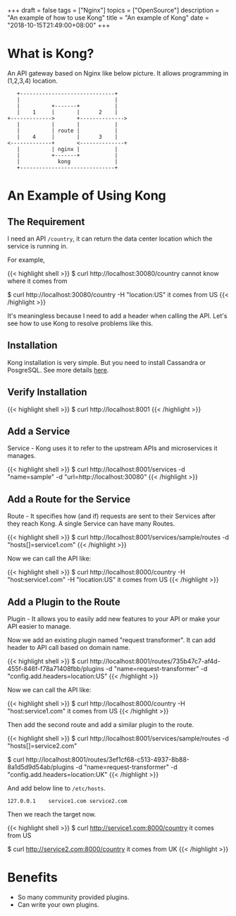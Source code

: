 +++
draft = false
tags = ["Nginx"]
topics = ["OpenSource"]
description = "An example of how to use Kong"
title = "An example of Kong"
date = "2018-10-15T21:49:00+08:00"
+++

# What is Kong?

An API gateway based on Nginx like below picture. It allows programming in (1,2,3,4) location.

```
   +------------------------------+
   |                              |
   |          +-------+           |
   |    1     |       |      2    |
+------------->       +-------------->
   |          |       |           |
   |          | route |           |
   |    4     |       |      3    |
<-------------+       <--------------+
   |          | nginx |           |
   |          +-------+           |
   |            kong              |
   +------------------------------+

```

# An Example of Using Kong

## The Requirement

I need an API `/country`, it can return the data center location which the service is running in.

For example,

{{< highlight shell >}}
$ curl http://localhost:30080/country
cannot know where it comes from

$ curl http://localhost:30080/country -H "location:US"
it comes from US
{{< /highlight >}}

It's meaningless because I need to add a header when calling the API. Let's see how to use Kong to resolve problems like this.

## Installation

Kong installation is very simple. But you need to install Cassandra or PosgreSQL. See more details [here](https://konghq.com/install/).

## Verify Installation

{{< highlight shell >}}
$ curl http://localhost:8001
{{< /highlight >}}

## Add a Service

Service - Kong uses it to refer to the upstream APIs and microservices it manages.

{{< highlight shell >}}
$ curl http://localhost:8001/services -d "name=sample" -d "url=http://localhost:30080"
{{< /highlight >}}

## Add a Route for the Service

Route - It specifies how (and if) requests are sent to their Services after they reach Kong. A single Service can have many Routes.

{{< highlight shell >}}
$ curl http://localhost:8001/services/sample/routes -d "hosts[]=service1.com"
{{< /highlight >}}

Now we can call the API like:

{{< highlight shell >}}
$ curl http://localhost:8000/country -H "host:service1.com" -H "location:US"
it comes from US
{{< /highlight >}}

## Add a Plugin to the Route

Plugin - It allows you to easily add new features to your API or make your API easier to manage.

Now we add an existing plugin named "request transformer". It can add header to API call based on domain name.

{{< highlight shell >}}
$ curl http://localhost:8001/routes/735b47c7-af4d-455f-846f-f78a71408fbb/plugins -d "name=request-transformer" -d "config.add.headers=location:US"
{{< /highlight >}}

Now we can call the API like:

{{< highlight shell >}}
$ curl http://localhost:8000/country -H "host:service1.com"
it comes from US
{{< /highlight >}}

Then add the second route and add a similar plugin to the route.

{{< highlight shell >}}
$ curl http://localhost:8001/services/sample/routes -d "hosts[]=service2.com"

$ curl http://localhost:8001/routes/3ef1cf68-c513-4937-8b88-8a1d5d9d54ab/plugins -d "name=request-transformer" -d "config.add.headers=location:UK"
{{< /highlight >}}

And add below line to `/etc/hosts`.

```
127.0.0.1    service1.com service2.com
```

Then we reach the target now.

{{< highlight shell >}}
$ curl http://service1.com:8000/country
it comes from US

$ curl http://service2.com:8000/country
it comes from UK
{{< /highlight >}}

# Benefits

- So many community provided plugins.
- Can write your own plugins.
